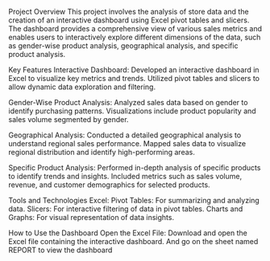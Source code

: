 Project Overview
This project involves the analysis of store data and the creation of an interactive dashboard using Excel pivot tables and slicers. The dashboard provides a comprehensive view of various sales metrics and enables users to interactively explore different dimensions of the data, such as gender-wise product analysis, geographical analysis, and specific product analysis.

Key Features
Interactive Dashboard:
Developed an interactive dashboard in Excel to visualize key metrics and trends.
Utilized pivot tables and slicers to allow dynamic data exploration and filtering.

Gender-Wise Product Analysis:
Analyzed sales data based on gender to identify purchasing patterns.
Visualizations include product popularity and sales volume segmented by gender.

Geographical Analysis:
Conducted a detailed geographical analysis to understand regional sales performance.
Mapped sales data to visualize regional distribution and identify high-performing areas.

Specific Product Analysis:
Performed in-depth analysis of specific products to identify trends and insights.
Included metrics such as sales volume, revenue, and customer demographics for selected products.

Tools and Technologies
Excel:
Pivot Tables: For summarizing and analyzing data.
Slicers: For interactive filtering of data in pivot tables.
Charts and Graphs: For visual representation of data insights.

How to Use the Dashboard
Open the Excel File:
Download and open the Excel file containing the interactive dashboard.
And go on the sheet named REPORT to view the dashboard
